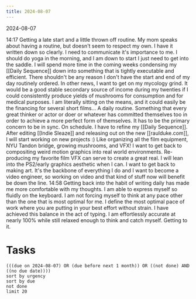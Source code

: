 ```yaml
---
title: 2024-08-07
---
```

2024-08-07

14:17 Getting a late start and a little thrown off routine. My mom speaks about having a routine, but doesn't seem to respect my own. I have it written down so clearly. I need to communicate it's importance to me. I should do yoga in the morning, and I am down to start I just need to get into the saddle. I will spend more time in the coming weeks condensing my [[Daily Sequence]] down into something that is tightly executable and efficient. There shouldn't be any reason I don't have the start and end of my day routinely ordered. 
In other news, I want to get on my mycology grind. It would be a good stable secondary source of income during my twenties if I could consistently produce yields of mushrooms for consumption and for medical purposes. I am literally sitting on the means, and it could easily be the financing for several short films...
A daily routine. Something that every great thinker or actor or doer or whatever has committed themselves too in order to achieve a more perfect form of themselves. It has to be the primary concern to be in sync. On schedule. I have to refine my [[Daily Sequence]].
After editing [[Indie Sleaze]] and releasing out on the new [[raulduke.com]], I will start working on new projects :) Like organizing all the film equipment, NYU Tandon bridge, growing mushrooms, and VFX! I want to get back to compositing weird motion graphics into real world environments. Re-producing my favorite film VFX can serve to create a great real. I will lean into the PS2/early graphics aesthetic when I can. I want to get back to making art. It's the backbone of everything I do and I want to become a video engineer, so working on video and that kind of stuff now will benefit be down the line.
14:58 Getting back into the habit of writing daily has made me more comfortable with my thoughts. I am able to express myself so fluidly on the keyboard. I am not forcing myself to think at any pace other than the one that is most optimal for me. I define the most optimal pace of work where you are putting in your best effort without strain. I have achieved this balance in the act of typing. I am effortlessly accurate at nearly 100% while still relaxed enough to think and catch myself.
Getting to it.
# Tasks
```tasks
(((due on 2024-08-07) OR (due before next 1 month)) OR ((not done) AND ((no due date))))
sort by urgency
sort by due
not done
limit 20
```